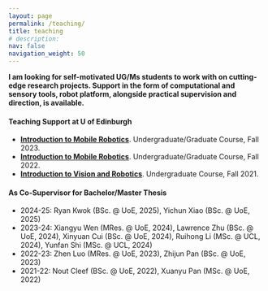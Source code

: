 ```yaml
---
layout: page
permalink: /teaching/
title: teaching
# description: 
nav: false
navigation_weight: 50
---
```


**I am looking for self-motivated UG/Ms students to work with on cutting-edge research projects. Support in the form of computational and sensory tools, robot platform, alongside practical supervision and direction, is available.**

<section>
  <h4>Teaching Support at U of Edinburgh</h4>
  <ul>
  <li>
  <a href="http://www.drps.ed.ac.uk/23-24/dpt/cxinfr10085.htm"  target="_blank"><strong>Introduction to Mobile Robotics</strong></a>. Undergraduate/Graduate Course, Fall 2023. </li>
  <li>
  <a href="http://www.drps.ed.ac.uk/22-23/dpt/cxinfr10085.htm"  target="_blank"><strong>Introduction to Mobile Robotics</strong></a>. Undergraduate/Graduate Course, Fall 2022. </li>
  <li>
  <a href="http://www.drps.ed.ac.uk/21-22/dpt/cxinfr09019.htm"  target="_blank"><strong>Introduction to Vision and Robotics</strong></a>. Undergraduate Course, Fall 2021.
 </li>
  </ul>
</section>

<section>
<h4>As Co-Supervisor for Bachelor/Master Thesis</h4>
<ul>
  <li> 2024-25: Ryan Kwok (BSc. @ UoE, 2025), Yichun Xiao (BSc. @ UoE, 2025)  </li>
  <li> 2023-24: Xiangyu Wen (MRes. @ UoE, 2024), Lawrence Zhu (BSc. @ UoE, 2024), Xinyuan Cui (BSc. @ UoE, 2024), Ruihong Li (MSc. @ UCL, 2024), Yunfan Shi (MSc. @ UCL, 2024) </li>
  <li> 2022-23: Zhen Luo (MRes. @ UoE, 2023), Zhijun Pan (BSc. @ UoE, 2023) </li>
  <li> 2021-22: Nout Cleef (BSc. @ UoE, 2022), Xuanyu Pan (MSc. @ UoE, 2022) </li>
</ul>
</section>

